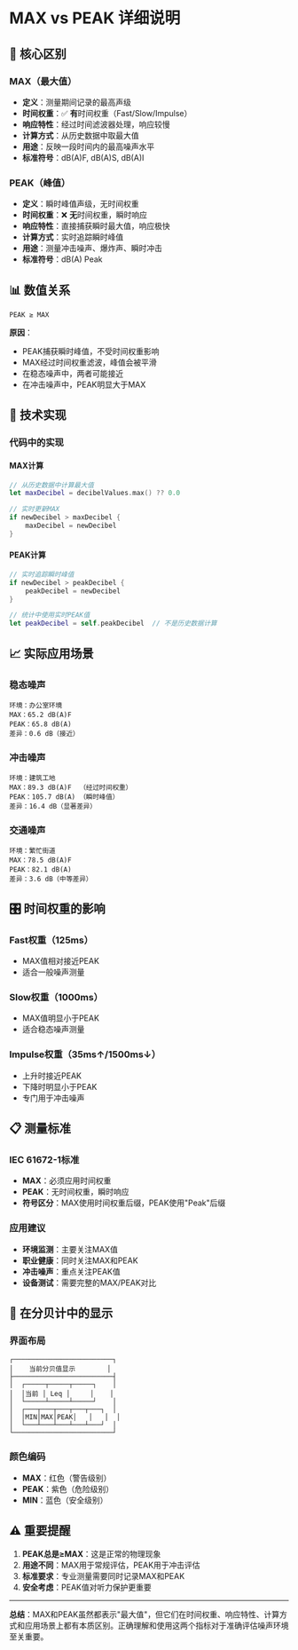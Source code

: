 # MAX vs PEAK 详细说明

## 🎯 **核心区别**

### **MAX（最大值）**

- **定义**：测量期间记录的最高声级
- **时间权重**：✅ **有**时间权重（Fast/Slow/Impulse）
- **响应特性**：经过时间滤波器处理，响应较慢
- **计算方式**：从历史数据中取最大值
- **用途**：反映一段时间内的最高噪声水平
- **标准符号**：dB(A)F, dB(A)S, dB(A)I

### **PEAK（峰值）**

- **定义**：瞬时峰值声级，无时间权重
- **时间权重**：❌ **无**时间权重，瞬时响应
- **响应特性**：直接捕获瞬时最大值，响应极快
- **计算方式**：实时追踪瞬时峰值
- **用途**：测量冲击噪声、爆炸声、瞬时冲击
- **标准符号**：dB(A) Peak

## 📊 **数值关系**

```
PEAK ≥ MAX
```

**原因**：

- PEAK捕获瞬时峰值，不受时间权重影响
- MAX经过时间权重滤波，峰值会被平滑
- 在稳态噪声中，两者可能接近
- 在冲击噪声中，PEAK明显大于MAX

## 🔬 **技术实现**

### **代码中的实现**

#### **MAX计算**

```swift
// 从历史数据中计算最大值
let maxDecibel = decibelValues.max() ?? 0.0

// 实时更新MAX
if newDecibel > maxDecibel {
    maxDecibel = newDecibel
}
```

#### **PEAK计算**

```swift
// 实时追踪瞬时峰值
if newDecibel > peakDecibel {
    peakDecibel = newDecibel
}

// 统计中使用实时PEAK值
let peakDecibel = self.peakDecibel  // 不是历史数据计算
```

## 📈 **实际应用场景**

### **稳态噪声**

```
环境：办公室环境
MAX：65.2 dB(A)F
PEAK：65.8 dB(A)
差异：0.6 dB（接近）
```

### **冲击噪声**

```
环境：建筑工地
MAX：89.3 dB(A)F  （经过时间权重）
PEAK：105.7 dB(A) （瞬时峰值）
差异：16.4 dB（显著差异）
```

### **交通噪声**

```
环境：繁忙街道
MAX：78.5 dB(A)F
PEAK：82.1 dB(A)
差异：3.6 dB（中等差异）
```

## 🎛️ **时间权重的影响**

### **Fast权重（125ms）**

- MAX值相对接近PEAK
- 适合一般噪声测量

### **Slow权重（1000ms）**

- MAX值明显小于PEAK
- 适合稳态噪声测量

### **Impulse权重（35ms↑/1500ms↓）**

- 上升时接近PEAK
- 下降时明显小于PEAK
- 专门用于冲击噪声

## 📋 **测量标准**

### **IEC 61672-1标准**

- **MAX**：必须应用时间权重
- **PEAK**：无时间权重，瞬时响应
- **符号区分**：MAX使用时间权重后缀，PEAK使用"Peak"后缀

### **应用建议**

- **环境监测**：主要关注MAX值
- **职业健康**：同时关注MAX和PEAK
- **冲击噪声**：重点关注PEAK值
- **设备测试**：需要完整的MAX/PEAK对比

## 🔧 **在分贝计中的显示**

### **界面布局**

```
┌─────────────────────────┐
│    当前分贝值显示        │
├─────────────────────────┤
│  ┌─────┬─────┬─────┐    │
│  │当前 │ Leq │     │    │
│  └─────┴─────┴─────┘    │
│  ┌───┬───┬───┬───┬───┐  │
│  │MIN│MAX│PEAK│   │   │  │
│  └───┴───┴───┴───┴───┘  │
└─────────────────────────┘
```

### **颜色编码**

- **MAX**：红色（警告级别）
- **PEAK**：紫色（危险级别）
- **MIN**：蓝色（安全级别）

## ⚠️ **重要提醒**

1. **PEAK总是≥MAX**：这是正常的物理现象
2. **用途不同**：MAX用于常规评估，PEAK用于冲击评估
3. **标准要求**：专业测量需要同时记录MAX和PEAK
4. **安全考虑**：PEAK值对听力保护更重要

---

**总结**：MAX和PEAK虽然都表示"最大值"，但它们在时间权重、响应特性、计算方式和应用场景上都有本质区别。正确理解和使用这两个指标对于准确评估噪声环境至关重要。
